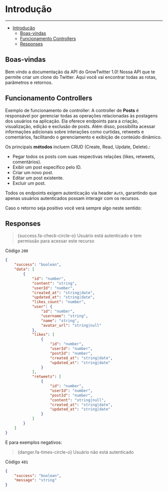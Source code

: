 # Introdução

---

- [Introdução](#introdução)
  - [Boas-vindas](#boas-vindas)
  - [Funcionamento Controllers](#funcionamento-controllers)
  - [Responses](#responses)

<a name="boas-vindas"></a>

## Boas-vindas

Bem vindo a documentação da API do GrowTwitter 1.0! Nossa API que te permite criar
um clone do Twitter. Aqui você vai encontrar todas as rotas, parâmetros e
retornos.

<a name="funcionamento-controllers"></a>

## Funcionamento Controllers

Exemplo de funcionamento de controller: A controller de **Posts** é responsável por gerenciar todas as operações relacionadas às postagens dos usuários na aplicação. Ela oferece endpoints para a criação, visualização, edição e exclusão de posts. Além disso, possibilita acessar informações adicionais sobre interações como curtidas, retweets e comentários, facilitando o gerenciamento e exibição de conteúdo dinâmico.

Os principais **métodos** incluem CRUD (Create, Read, Update, Delete).:

- Pegar todos os posts com suas respectivas relações (likes, retweets, comentários).
- Exibir um post específico pelo ID.
- Criar um novo post.
- Editar um post existente.
- Excluir um post.

Todos os endpoints exigem autenticação via header `Auth`, garantindo que apenas usuários autenticados possam interagir com os recursos.

Caso o retorno seja positivo você verá sempre algo neste sentido:

<a name="responses"></a>

## Responses

> {success.fa-check-circle-o} Usuário está autenticado e tem permissão para acessar este recurso

Código `200`

```json
{
    "success": "boolean",
    "data": [
        {
            "id": "number",
            "content": "string",
            "userId": "number",
            "created_at": "string|date",
            "updated_at": "string|date",
            "likes_count": "number",
            "user": {
                "id": "number",
                "username": "string",
                "name": "string",
                "avatar_url": "string|null"
            },
            "likes": [
                {
                    "id": "number",
                    "userId": "number",
                    "postId": "number",
                    "created_at": "string|date",
                    "updated_at": "string|date"
                }
            ],
            "retweets": [
                {
                    "id": "number",
                    "userId": "number",
                    "postId": "number",
                    "content": "string|null",
                    "created_at": "string|date",
                    "updated_at": "string|date"
                }
            ]
        }
    ]
}
```

E para exemplos negativos:

> {danger.fa-times-circle-o} Usuário não está autenticado

Código `401`

```json
{
    "success": "boolean",
    "message": "string"
}
```
